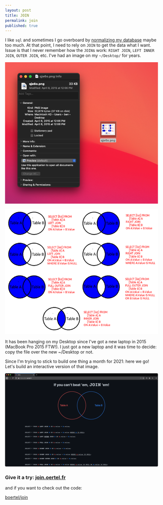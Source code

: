 ```yaml
---
layout: post
title: JOIN
permalink: join
published: true
---
```


I like `sql` and sometimes I go overboard by [normalizing my database](https://en.wikipedia.org/wiki/Database_normalization) maybe too much. At that point, I need to rely on `JOIN` to get the data what I want. Issue is that I never remember how the `JOIN`s work: `RIGHT JOIN`, `LEFT INNER JOIN`, `OUTER JOIN`, etc. I've had an image on my `~/Desktop/` for years.

![Created: April 2015](/media/join/desktop.png)

![](/media/join/qje6o.png)

It has been hanging on my Desktop since I've got a new laptop in 2015 (MacBook Pro 2015 FTW!). I just got a new laptop and it was time to decide: copy the file over the new ~/Desktop or not.

Since I'm trying to stick to build one thing a month for 2021: here we go! Let's build an interactive version of that image.

![Give it a try](/media/join/webapp.png)


### Give it a try: [join.oertel.fr](https://join.oertel.fr)

and if you want to check out the code:
<div class="cta">
    <a href="https://github.com/boertel/join" target="_blank"><span class="octicon octicon-mark-github"></span>boertel/join</a>
</div>

